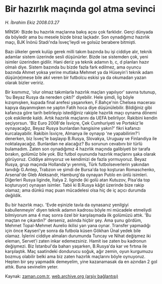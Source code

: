 # Bir hazırlık maçında gol atma sevinci

*H. İbrahim Ekiz 2008.03.27*

<tr><td class="metin" colspan="2" style="padding-top: 20px; padding-left: 5px; padding-right: 10px;">MİNSK- Bizde bu hazırlık maçlarına bakış açısı çok farklıdır. Gerçi dünyada da böyledir ama bu mesele bizde biraz laçkadır. Son oynadığımız hazırlık maçı, BJK İnönü Stadı'nda İsveç'leydi ve golsüz berabere bitmişti.</td></tr><tr><td class="metin" colspan="2" style="padding-top: 20px; padding-left: 5px; padding-right: 10px;"><p>Bazı ülkeler gerek kulüp gerek milli takım bazında bu işi ciddiye alır, teknik adamlar sistem üzerinde sesli düşünürler. Bizde ise sistemden çok, yeni isimler üzerinden gidilir. Hani deriz ya teknik adamın b, c, d planları hazır olmalı diye. Sistem bazında bu bizde fazla fark edilmez, ama oyuncu bazında Ahmet yoksa yerine mutlaka Mehmet ya da Hüseyin'i teknik adam düşün(e)mese bile akıl veren bir futbolcu eskisi ya da okumadan yazan olarak bizler veririz.
<p>Bir kısmımız, 'olur olmaz takımlarla hazırlık maçları yapılıyor' savına tutunup, 'bu Beyaz Rusya da nereden çıktı?' diyebilir. Hele şimdi, lig böyle kızışmışken, kupada final arefesi yaşanırken, F.Bahçe'nin Chelsea macerası kapıya dayanmışken ne yaptın Fatih hoca diye düşünülebilir. Bildiğiniz gibi kafanıza göre tarih belirleyip istediğiniz rakiple hazırlık maçı oynama dönemi çok eskilerde kaldı. Artık hazırlık maçlarını da UEFA belirliyor. Rakibini kendin seçiyorsun. 'Biz Euro 2008'de İsviçre, Çek Cumhuriyeti ve Portekiz'le oynayacağız, Beyaz Rusya bunlardan hangisine yakın?' fikri kafanızı kurcalayabilir. Rakibin İsviçre, Almanya ile oynayıp 'ne yapabilirim?'i denerken, biz İsveç'le başlayıp B.Rusya, Slovakya, Uruguay ve Finlandiya ile noktalayacağız. Bunlardan ne alacağız? Bu sorunun cevabını bir türlü bulamadım. Zaten son oynadığımız 4 hazırlık maçında galibiyeti bir tarafa bırakın, golümüz bile yok. Biz futbol oyununda hazırlık maçlarını şaka olarak görüyoruz. Ciddiye almıyoruz ve kendimizi de fazla yormuyoruz. Beyaz Rusya, grup maçında Hollanda'yı yenmiş, Türk futbolseverlerin yakından tanıdığı G.Antep, Trabzon ve şimdi de Bursa'da top koşturan Romaschenko, Arsenal'de Gleb Aleksandr, Hamburg'da oynayan Putılo en ünlü isimleri. Diğerleri Rusya liginde, İtalya 2. liginde (ki golü atan Kutuzov, Pisa'da top koşturuyor) oynayan isimler. Tabii ki B.Rusya kâğıt üzerinde bize rakip olamaz; ama dünkü maç puan mücadelesi olsa hiç de iç açıcı durumda değildik. 
<p>Bu bir hazırlık maçı. 'Evde eşinizle tavla da oynasanız yenilgiyi kabullenmeyin' diyen teknik adamın kadrosu böyle mi mücadele etmeliydi bilmiyorum ama 4 maç sonra özel bir karşılaşmada ilk golümüzü attık. 'Bu maçtan ne çıkardın?' derseniz, aslında hiçbir şey. Ama şunu gördüm, Mehmet Topal-Mehmet Aurelio ikilisi yan yana oynar. Transfer yapmadığı için önce Kayseri'ye sonra da futbola küsen Gökhan Ünal yedek bile olamaz. İşlerini ciddiye almaları durumunda Tuncay ve Nihat değişmez iki eleman, Servet'i zaten inkar edemezsiniz. Hamit ise zaten bu kadronun değişmezi. Biz İstanbul'da baharı yaşarken, B.Rusya'da kar ve fırtına ile karşılaştık. Maç saatindeki dondurucu soğuk, ağır zemin, oyun kurgumuzu bozmuş olabilir belki ama biz zaten hazırlık maçlarını böyle oynuyoruz. Hepten bir şey yapmadık demeyelim, yine kazanamasak da en azından 2 gol attık. Buna sevinelim yeter.<br/></p></p></p></td></tr>

Kaynak: [zaman.com.tr](http://zaman.com.tr/yazar.do?yazino=669711), [web.archive.org (arşiv bağlantısı)](http://web.archive.org/web/20080630083018/http://www.zaman.com.tr:80/yazar.do?yazino=669711)
